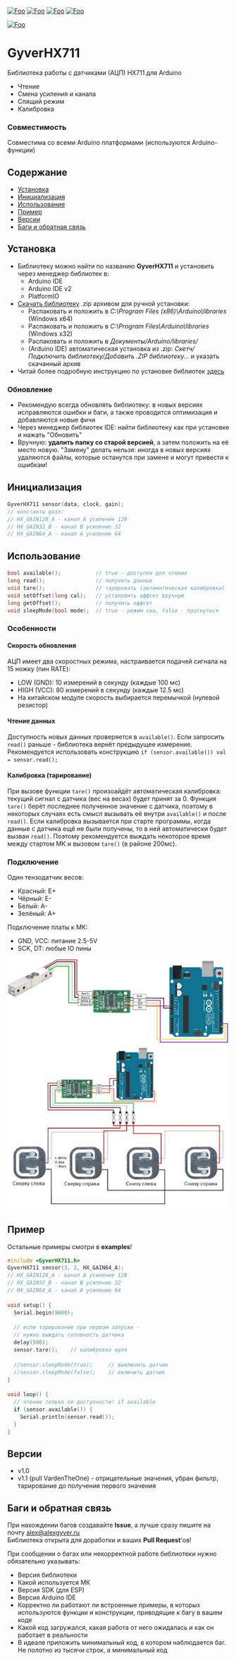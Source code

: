[![Foo](https://img.shields.io/badge/Version-1.1-brightgreen.svg?style=flat-square)](#versions)
[![Foo](https://img.shields.io/badge/Website-AlexGyver.ru-blue.svg?style=flat-square)](https://alexgyver.ru/)
[![Foo](https://img.shields.io/badge/%E2%82%BD$%E2%82%AC%20%D0%9D%D0%B0%20%D0%BF%D0%B8%D0%B2%D0%BE-%D1%81%20%D1%80%D1%8B%D0%B1%D0%BA%D0%BE%D0%B9-orange.svg?style=flat-square)](https://alexgyver.ru/support_alex/)
[![Foo](https://img.shields.io/badge/README-ENGLISH-blueviolet.svg?style=flat-square)](https://github-com.translate.goog/GyverLibs/GyverHX711?_x_tr_sl=ru&_x_tr_tl=en)  

[![Foo](https://img.shields.io/badge/ПОДПИСАТЬСЯ-НА%20ОБНОВЛЕНИЯ-brightgreen.svg?style=social&logo=telegram&color=blue)](https://t.me/GyverLibs)

# GyverHX711
Библиотека работы с датчиками (АЦП) HX711 для Arduino
- Чтение
- Смена усиления и канала
- Спящий режим
- Калибровка

### Совместимость
Совместима со всеми Arduino платформами (используются Arduino-функции)

## Содержание
- [Установка](#install)
- [Инициализация](#init)
- [Использование](#usage)
- [Пример](#example)
- [Версии](#versions)
- [Баги и обратная связь](#feedback)

<a id="install"></a>
## Установка
- Библиотеку можно найти по названию **GyverHX711** и установить через менеджер библиотек в:
    - Arduino IDE
    - Arduino IDE v2
    - PlatformIO
- [Скачать библиотеку](https://github.com/GyverLibs/GyverHX711/archive/refs/heads/main.zip) .zip архивом для ручной установки:
    - Распаковать и положить в *C:\Program Files (x86)\Arduino\libraries* (Windows x64)
    - Распаковать и положить в *C:\Program Files\Arduino\libraries* (Windows x32)
    - Распаковать и положить в *Документы/Arduino/libraries/*
    - (Arduino IDE) автоматическая установка из .zip: *Скетч/Подключить библиотеку/Добавить .ZIP библиотеку…* и указать скачанный архив
- Читай более подробную инструкцию по установке библиотек [здесь](https://alexgyver.ru/arduino-first/#%D0%A3%D1%81%D1%82%D0%B0%D0%BD%D0%BE%D0%B2%D0%BA%D0%B0_%D0%B1%D0%B8%D0%B1%D0%BB%D0%B8%D0%BE%D1%82%D0%B5%D0%BA)
### Обновление
- Рекомендую всегда обновлять библиотеку: в новых версиях исправляются ошибки и баги, а также проводится оптимизация и добавляются новые фичи
- Через менеджер библиотек IDE: найти библиотеку как при установке и нажать "Обновить"
- Вручную: **удалить папку со старой версией**, а затем положить на её место новую. "Замену" делать нельзя: иногда в новых версиях удаляются файлы, которые останутся при замене и могут привести к ошибкам!


<a id="init"></a>
## Инициализация
```cpp
GyverHX711 sensor(data, clock, gain);
// константы gain:
// HX_GAIN128_A - канал А усиление 128
// HX_GAIN32_B - канал B усиление 32
// HX_GAIN64_A - канал А усиление 64
```

<a id="usage"></a>
## Использование
```cpp
bool available();           // true - доступен для чтения
long read();                // получить данные
void tare();                // тарировать (автоматическая калибровка)
void setOffset(long cal);   // установить оффсет вручную
long getOffset();           // получить оффсет
void sleepMode(bool mode);  // true - режим сна, false - проснуться
```

### Особенности
#### Скорость обновления
АЦП имеет два скоростных режима, настраивается подачей сигнала на 15 ножку (пин RATE):
- LOW (GND): 10 измерений в секунду (каждые 100 мс)
- HIGH (VCC): 80 измерений в секунду (каждые 12.5 мс)
- На китайском модуле скорость выбирается перемычкой (нулевой резистор)

#### Чтение данных
Доступность новых данных проверяется в `available()`. Если запросить `read()` раньше - библиотека вернёт предыдущее измерение. 
Рекомендуется использовать конструкцию `if (sensor.available()) val = sensor.read();`  

#### Калибровка (тарирование)
При вызове функции `tare()` произоайдёт автоматическая калибровка: текущий сигнал с датчика (вес на весах) 
будет принят за 0. Функция `tare()` берёт последнее полученное значение с датчика, поэтому в некоторых случаях 
есть смысл вызывать её внутри `available()` и после `read()`. Если калибровка вызывается при старте программы, 
когда данные с датчика ещё не были получены, то в ней автоматически будет вызван `read()`. Поэтому рекомендуется 
выждать некоторое время между стартом МК и вызовом `tare()` (в районе 200мс).

### Подключение
Один тензодатчик весов:
- Красный: E+
- Чёрный: E-
- Белый: A-
- Зелёный: A+

Подключение платы к МК:
- GND, VCC: питание 2.5-5V
- SCK, DT: любые IO пины

![scheme](/docs/scheme(1).jpg)
![scheme](/docs/scheme(2).jpg)

<a id="example"></a>
## Пример
Остальные примеры смотри в **examples**!
```cpp
#include <GyverHX711.h>
GyverHX711 sensor(3, 2, HX_GAIN64_A);
// HX_GAIN128_A - канал А усиление 128
// HX_GAIN32_B - канал B усиление 32
// HX_GAIN64_A - канал А усиление 64

void setup() {
  Serial.begin(9600);
  
  // если тарирование при первом запуске -
  // нужно выждать готовность датчика
  delay(500);
  sensor.tare();    // калибровка нуля
  
  //sensor.sleepMode(true);		// выключить датчик
  //sensor.sleepMode(false);	// включить датчик
}

void loop() {
  // чтение только по доступности! if available
  if (sensor.available()) {
    Serial.println(sensor.read());
  }
}
```

<a id="versions"></a>
## Версии
- v1.0
- v1.1 (pull VardenTheOne) - отрицательные значения, убран фильтр, тарирование до получения первого значения

<a id="feedback"></a>
## Баги и обратная связь
При нахождении багов создавайте **Issue**, а лучше сразу пишите на почту [alex@alexgyver.ru](mailto:alex@alexgyver.ru)  
Библиотека открыта для доработки и ваших **Pull Request**'ов!


При сообщении о багах или некорректной работе библиотеки нужно обязательно указывать:
- Версия библиотеки
- Какой используется МК
- Версия SDK (для ESP)
- Версия Arduino IDE
- Корректно ли работают ли встроенные примеры, в которых используются функции и конструкции, приводящие к багу в вашем коде
- Какой код загружался, какая работа от него ожидалась и как он работает в реальности
- В идеале приложить минимальный код, в котором наблюдается баг. Не полотно из тысячи строк, а минимальный код
